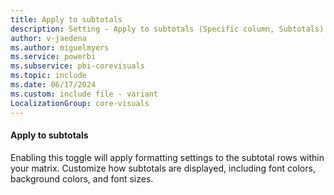 ```yaml
---
title: Apply to subtotals
description: Setting - Apply to subtotals (Specific column, Subtotals)
author: v-jaedena
ms.author: miguelmyers
ms.service: powerbi
ms.subservice: pbi-corevisuals
ms.topic: include
ms.date: 06/17/2024
ms.custom: include file - variant
LocalizationGroup: core-visuals
---
```

#### Apply to subtotals

Enabling this toggle will apply formatting settings to the subtotal rows within your matrix. Customize how subtotals are displayed, including font colors, background colors, and font sizes.
